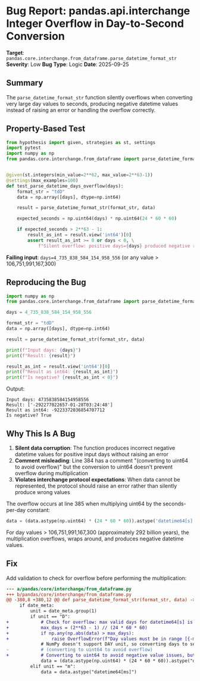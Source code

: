 # Bug Report: pandas.api.interchange Integer Overflow in Day-to-Second Conversion

**Target**: `pandas.core.interchange.from_dataframe.parse_datetime_format_str`
**Severity**: Low
**Bug Type**: Logic
**Date**: 2025-09-25

## Summary

The `parse_datetime_format_str` function silently overflows when converting very large day values to seconds, producing negative datetime values instead of raising an error or handling the overflow correctly.

## Property-Based Test

```python
from hypothesis import given, strategies as st, settings
import pytest
import numpy as np
from pandas.core.interchange.from_dataframe import parse_datetime_format_str


@given(st.integers(min_value=2**62, max_value=2**63-1))
@settings(max_examples=100)
def test_parse_datetime_days_overflow(days):
    format_str = "tdD"
    data = np.array([days], dtype=np.int64)

    result = parse_datetime_format_str(format_str, data)

    expected_seconds = np.uint64(days) * np.uint64(24 * 60 * 60)

    if expected_seconds > 2**63 - 1:
        result_as_int = result.view('int64')[0]
        assert result_as_int >= 0 or days < 0, \
            f"Silent overflow: positive days={days} produced negative result={result_as_int}"
```

**Failing input**: `days=4_735_838_584_154_958_556` (or any value > 106,751,991,167,300)

## Reproducing the Bug

```python
import numpy as np
from pandas.core.interchange.from_dataframe import parse_datetime_format_str

days = 4_735_838_584_154_958_556

format_str = "tdD"
data = np.array([days], dtype=np.int64)

result = parse_datetime_format_str(format_str, data)

print(f"Input days: {days}")
print(f"Result: {result}")

result_as_int = result.view('int64')[0]
print(f"Result as int64: {result_as_int}")
print(f"Is negative? {result_as_int < 0}")
```

Output:
```
Input days: 4735838584154958556
Result: ['-292277022657-01-28T03:24:48']
Result as int64: -9223372036854707712
Is negative? True
```

## Why This Is A Bug

1. **Silent data corruption**: The function produces incorrect negative datetime values for positive input days without raising an error
2. **Comment misleading**: Line 384 has a comment "(converting to uint64 to avoid overflow)" but the conversion to uint64 doesn't prevent overflow during multiplication
3. **Violates interchange protocol expectations**: When data cannot be represented, the protocol should raise an error rather than silently produce wrong values

The overflow occurs at line 385 when multiplying uint64 by the seconds-per-day constant:
```python
data = (data.astype(np.uint64) * (24 * 60 * 60)).astype('datetime64[s]')
```

For day values > 106,751,991,167,300 (approximately 292 billion years), the multiplication overflows, wraps around, and produces negative datetime values.

## Fix

Add validation to check for overflow before performing the multiplication:

```diff
--- a/pandas/core/interchange/from_dataframe.py
+++ b/pandas/core/interchange/from_dataframe.py
@@ -380,8 +380,12 @@ def parse_datetime_format_str(format_str, data) -> pd.Series | np.ndarray:
     if date_meta:
         unit = date_meta.group(1)
         if unit == "D":
+            # Check for overflow: max valid days for datetime64[s] is (2^63 - 1) / 86400
+            max_days = (2**63 - 1) // (24 * 60 * 60)
+            if np.any(np.abs(data) > max_days):
+                raise OverflowError(f"Day values must be in range [{-max_days}, {max_days}] to convert to datetime64[s]")
             # NumPy doesn't support DAY unit, so converting days to seconds
-            # (converting to uint64 to avoid overflow)
+            # Converting to uint64 to avoid negative value issues, but validate range above
             data = (data.astype(np.uint64) * (24 * 60 * 60)).astype("datetime64[s]")
         elif unit == "m":
             data = data.astype("datetime64[ms]")
```